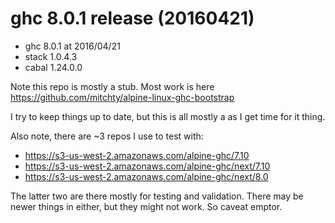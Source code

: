 # ghc 8.0.1 release (20160421)

- ghc 8.0.1 at 2016/04/21
- stack 1.0.4.3
- cabal 1.24.0.0

Note this repo is mostly a stub. Most work is here https://github.com/mitchty/alpine-linux-ghc-bootstrap

I try to keep things up to date, but this is all mostly a as I get time for it thing.

Also note, there are ~3 repos I use to test with:
- https://s3-us-west-2.amazonaws.com/alpine-ghc/7.10
- https://s3-us-west-2.amazonaws.com/alpine-ghc/next/7.10
- https://s3-us-west-2.amazonaws.com/alpine-ghc/next/8.0

The latter two are there mostly for testing and validation. There may be newer things in either, but they might not work. So caveat emptor.
